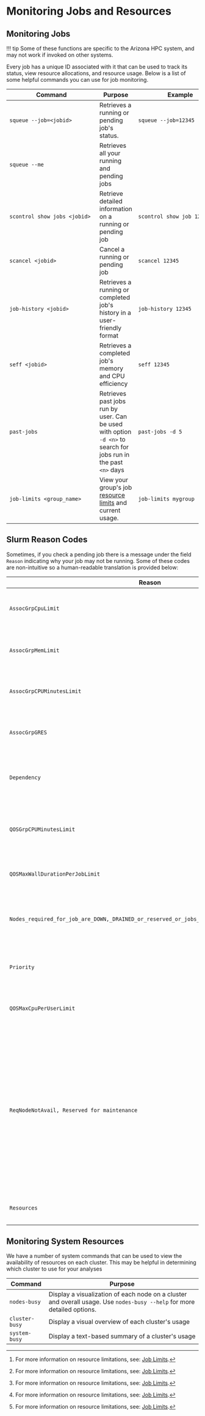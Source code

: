 # Monitoring Jobs and Resources

## Monitoring Jobs

!!! tip 
    Some of these functions are specific to the Arizona HPC system, and may not work if invoked on other systems. 


Every job has a unique ID associated with it that can be used to track its status, view resource allocations, and resource usage. Below is a list of some helpful commands you can use for job monitoring.

|<div style="width:220px">Command</div>|Purpose|<div style="width:220px">Example</div>|
|-|-|-|
|```squeue --job=<jobid>```|Retrieves a running or pending job's status.|```squeue --job=12345```|
|```squeue --me```|Retrieves all your running and pending jobs||
|```scontrol show jobs <jobid>```|Retrieve detailed information on a running or pending job|```scontrol show job 12345```|
|```scancel <jobid>```|Cancel a running or pending job|```scancel 12345```|
|```job-history <jobid>```|Retrieves a running or completed job's history in a user-friendly format|```job-history 12345```|
|```seff <jobid>```|Retrieves a completed job's memory and CPU efficiency|```seff 12345```|
|```past-jobs```|Retrieves past jobs run by user. Can be used with option ```-d <n>``` to search for jobs run in the past ```<n>``` days|```past-jobs -d 5```|
|```job-limits <group_name>```|View your group's job [resource limits](../job_limits/) and current usage.|```job-limits mygroup```|

## Slurm Reason Codes

Sometimes, if you check a pending job there is a message under the field ```Reason``` indicating why your job may not be running. Some of these codes are non-intuitive so a human-readable translation is provided below:

|Reason|Explanation|
|-|-|
|```AssocGrpCpuLimit```|Your job is not running because your group CPU limit has been reached[^1]|
|```AssocGrpMemLimit```|Your job is not running because your group memory limit has been reached[^1]|
|```AssocGrpCPUMinutesLimit```|Either your group is out of CPU hours or your job will exhaust your group's CPU hours.|
|```AssocGrpGRES```|Your job is not running because your group GPU limit has been reached[^1]|
|```Dependency```|Your job depends on the completion of another job. It will wait in queue until the target job completes.|
|```QOSGrpCPUMinutesLimit```|This message indicates that your high priority or qualified hours allocation has been exhausted for the month.|
|```QOSMaxWallDurationPerJobLimit```|Your job's time limit exceeds the max allowable and will never run[^1]|
|```Nodes_required_for_job_are_DOWN,_DRAINED_or_reserved_or_jobs_in_higher_priority_partitions```|This very long message simply means your job is waiting in queue until there is enough space for it to run|
|```Priority```|Your job is waiting in queue until there are enough resources for it to run.|
|```QOSMaxCpuPerUserLimit```|Your job is not running because your per-user CPU limit has been reached[^1]|
|```ReqNodeNotAvail, Reserved for maintenance```|Your job's time limit overlaps with an upcoming maintenance window. Run "uptime_remaining" to see when the system will go offline. If you remove and resubmit your job with a shorter walltime that does not overlap with maintenance, it will likely run. Otherwise, it will remain pending until after the maintenance window.|
|```Resources```|Your job is waiting in queue until the required resources are available.|


## Monitoring System Resources

We have a number of system commands that can be used to view the availability of resources on each cluster. This may be helpful in determining which cluster to use for your analyses



|Command|Purpose|
|-|-|
|```nodes-busy```|Display a visualization of each node on a cluster and overall usage. Use ```nodes-busy --help``` for more detailed options.|
|```cluster-busy```|Display a visual overview of each cluster's usage|
|```system-busy```|Display a text-based summary of a cluster's usage|

[^1]: For more information on resource limitations, see: [Job Limits](../job_limits/).
